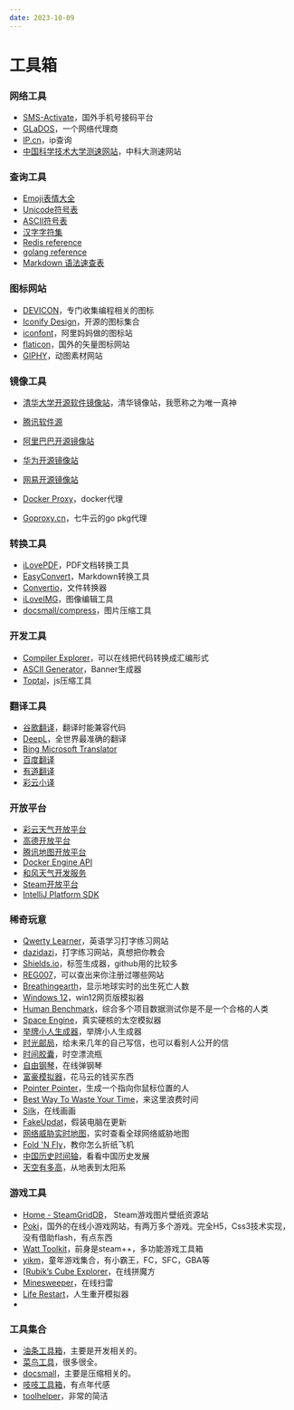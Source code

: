 ```yaml
---
date: 2023-10-09
---
```


# 工具箱



### 网络工具

- [SMS-Activate](https://sms-activate.org/cn)，国外手机号接码平台
- [GLaDOS](https://glados.rocks/console)，一个网络代理商
- [IP.cn](https://ip.cn/ip/)，ip查询
- [中国科学技术大学测速网站](https://test.ustc.edu.cn/)，中科大测速网站



### 查询工具

- [Emoji表情大全](https://emojixd.com/)
- [Unicode符号表](https://www.fuhaoku.net/blocks)
- [ASCII符号表](https://www.asciim.cn/)
- [汉字字符集](https://www.qqxiuzi.cn/bianma/zifuji.php)
- [Redis reference](https://redis.io/docs/reference/)
- [golang reference](https://go.dev/ref/spec)
- [Markdown 语法速查表](https://markdown.com.cn/cheat-sheet.html#扩展语法)



### 图标网站

- [DEVICON](https://devicon.dev/)，专门收集编程相关的图标
- [Iconify Design](https://iconify.design/)，开源的图标集合
- [iconfont](https://www.iconfont.cn/)，阿里妈妈做的图标站
- [flaticon](https://www.flaticon.com/)，国外的矢量图标网站
- [GIPHY](https://giphy.com/)，动图素材网站




### 镜像工具

- [清华大学开源软件镜像站](https://mirrors.tuna.tsinghua.edu.cn/)，清华镜像站，我愿称之为唯一真神

- [腾讯软件源](https://mirrors.tencent.com/)

- [阿里巴巴开源镜像站](https://developer.aliyun.com/mirror/)
- [华为开源镜像站](https://mirrors.huaweicloud.com/home)
- [网易开源镜像站](https://mirrors.163.com/)
- [Docker Proxy](https://dockerproxy.com/)，docker代理
- [Goproxy.cn](https://goproxy.cn/)，七牛云的go pkg代理




### 转换工具

- [iLovePDF](https://www.ilovepdf.com/zh-cn)，PDF文档转换工具
- [EasyConvert](https://www.easeconvert.com/markdown-to-pdf/)，Markdown转换工具
- [Convertio](https://convertio.co/zh/)，文件转换器
- [iLoveIMG](https://www.iloveimg.com/zh-cn)，图像编辑工具
- [docsmall/compress](https://docsmall.com/image-compress)，图片压缩工具



### 开发工具

- [Compiler Explorer](https://godbolt.org/)，可以在线把代码转换成汇编形式
- [ASCII Generator](http://www.network-science.de/ascii/)，Banner生成器
- [Toptal](https://www.toptal.com/developers/javascript-minifier)，js压缩工具



### 翻译工具

- [谷歌翻译](https://translate.google.com/)，翻译时能兼容代码
- [DeepL](https://www.deepl.com/zh/translator)，全世界最准确的翻译
- [Bing Microsoft Translator](https://cn.bing.com/translator)
- [百度翻译](https://fanyi.baidu.com/)
- [有道翻译](https://fanyi.youdao.com/indexLLM.html#/)
- [彩云小译](https://fanyi.caiyunapp.com/#/)



### 开放平台

- [彩云天气开放平台](https://platform.caiyunapp.com/login?redirect=/dashboard)
- [高德开放平台](https://lbs.amap.com/)
- [腾讯地图开放平台](https://lbs.qq.com/map/)
- [Docker Engine API ](https://docs.docker.com/engine/api/)
- [和风天气开发服务](https://dev.qweather.com/)
- [Steam开放平台](https://partner.steamgames.com/doc/)
- [IntelliJ Platform SDK](https://plugins.jetbrains.com/docs/intellij/welcome.html)




### 稀奇玩意

- [Qwerty Learner](https://qwerty.kaiyi.cool/)，英语学习打字练习网站
- [dazidazi](https://dazidazi.com/)，打字练习网站，真想把你教会
- [Shields.io](https://shields.io/)，标签生成器，github用的比较多
- [REG007](https://www.reg007.com/)，可以查出来你注册过哪些网站
- [Breathingearth](http://www.breathingearth.net/)，显示地球实时的出生死亡人数
- [Windows 12](https://win12.gitapp.cn/)，win12网页版模拟器
- [Human Benchmark](https://humanbenchmark.com/dashboard)，综合多个项目数据测试你是不是一个合格的人类
- [Space Engine](https://spaceengine.org/)，真实硬核的太空模拟器
- [举牌小人生成器](https://www.yuantk.com/webtool/ffbe7502-a862-4adf-9ce9-afff010a1149.html)，举牌小人生成器
- [时光邮局](https://www.hi2future.com/)，给未来几年的自己写信，也可以看别人公开的信
- [时间胶囊](http://p.timepill.net/)，时空漂流瓶
- [自由钢琴](https://www.autopiano.cn/)，在线弹钢琴
- [富豪模拟器](http://maiba.fun/)，花马云的钱买东西
- [Pointer Pointer](https://pointerpointer.com/)，生成一个指向你鼠标位置的人
- [Best Way To Waste Your Time](https://www.how-to-waste-your-time.com/)，来这里浪费时间
- [Silk](http://weavesilk.com/)，在线画画
- [FakeUpdat](https://fakeupdate.net/)，假装电脑在更新
- [网络威胁实时地图](https://cybermap.kaspersky.com/cn)，实时查看全球网络威胁地图
- [Fold 'N Fly](https://www.foldnfly.com/#/1-1-1-1-1-1-1-1-2)，教你怎么折纸飞机
- [中国历史时间轴](https://www.lishiju.net/timeline.html)，看看中国历史发展
- [天空有多高](http://www.secaibi.com/howbigisspace/)，从地表到太阳系



### 游戏工具

- [Home - SteamGridDB](https://www.steamgriddb.com/)， Steam游戏图片壁纸资源站
- [Poki](https://poki.com/zh)，国外的在线小游戏网站，有两万多个游戏。完全H5，Css3技术实现，没有借助flash，有点东西
- [Watt Toolkit](https://steampp.net/)，前身是steam++，多功能游戏工具箱
- [yikm](https://www.yikm.net/)，童年游戏集合，有小霸王，FC，SFC，GBA等
- [[Rubik’s Cube Explorer](https://tools.bqrdh.com/rubiks-cube/)，在线拼魔方
- [Minesweeper](http://www.minesweeper.cn/)，在线扫雷
- [Life Restart](https://liferestart.syaro.io/public/index.html)，人生重开模拟器
- 




### 工具集合

- [油条工具箱](https://utils.fun/)，主要是开发相关的。
- [菜鸟工具](https://c.runoob.com/)，很多很全。
- [docsmall](https://docsmall.com/)，主要是压缩相关的。
- [吱吱工具箱](https://www.butterpig.top/)，有点年代感
- [toolhelper](https://www.toolhelper.cn/)，非常的简洁

